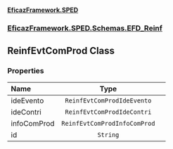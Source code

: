 #### [EficazFramework.SPED](EficazFrameworkSPED.md 'EficazFramework SPED')
### [EficazFramework.SPED.Schemas.EFD_Reinf](EficazFramework.SPED.Schemas.EFD_Reinf.md 'EficazFramework.SPED.Schemas.EFD_Reinf')

## ReinfEvtComProd Class
### Properties

| Name | Type | |
| :--- | :---: | :--- |
| ideEvento | `ReinfEvtComProdIdeEvento` |  |
| ideContri | `ReinfEvtComProdIdeContri` |  |
| infoComProd | `ReinfEvtComProdInfoComProd` |  |
| id | `String` |  |
